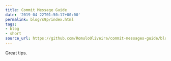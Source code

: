 ```yaml
---
title: Commit Message Guide
date: '2019-04-22T01:50:17+00:00'
permalink: blog/s9p/index.html
tags:
- blog
- short
source_url: https://github.com/RomuloOliveira/commit-messages-guide/blob/master/README.md
---
```


Great tips.
